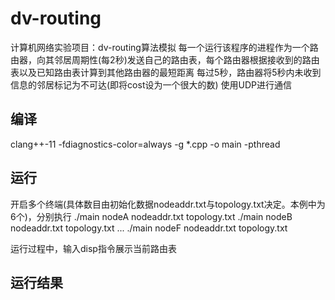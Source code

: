 # dv-routing
计算机网络实验项目：dv-routing算法模拟
每一个运行该程序的进程作为一个路由器，向其邻居周期性(每2秒)发送自己的路由表，每个路由器根据接收到的路由表以及已知路由表计算到其他路由器的最短距离
每过5秒，路由器将5秒内未收到信息的邻居标记为不可达(即将cost设为一个很大的数)
使用UDP进行通信
## 编译
clang++-11 -fdiagnostics-color=always -g *.cpp -o main -pthread

## 运行
开启多个终端(具体数目由初始化数据nodeaddr.txt与topology.txt决定。本例中为6个)，分别执行
./main nodeA nodeaddr.txt topology.txt
./main nodeB nodeaddr.txt topology.txt
...
./main nodeF nodeaddr.txt topology.txt

运行过程中，输入disp指令展示当前路由表

## 运行结果
